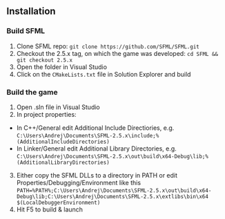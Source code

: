 ## Installation

### Build SFML

1.  Clone SFML repo: `git clone https://github.com/SFML/SFML.git`
2.  Checkout the 2.5.x tag, on which the game was developed: `cd SFML && git checkout 2.5.x`
1.  Open the folder in Visual Studio
2.  Click on the `CMakeLists.txt` file in Solution Explorer and build

### Build the game

1.  Open .sln file in Visual Studio
2.  In project properties:
*  In C++/General edit Additional Include Directiories, e.g. `C:\Users\Andrej\Documents\SFML-2.5.x\include;%(AdditionalIncludeDirectories)`
*  In Linker/General edit Additional Library Directories, e.g. `C:\Users\Andrej\Documents\SFML-2.5.x\out\build\x64-Debug\lib;%(AdditionalLibraryDirectories)`
3.  Either copy the SFML DLLs to a directory in PATH or edit Properties/Debugging/Environment like this `PATH=%PATH%;C:\Users\Andrej\Documents\SFML-2.5.x\out\build\x64-Debug\lib;C:\Users\Andrej\Documents\SFML-2.5.x\extlibs\bin\x64
$(LocalDebuggerEnvironment)`
4.  Hit F5 to build & launch
